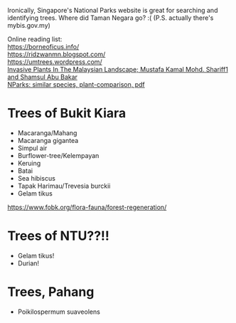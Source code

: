 Ironically, Singapore's National Parks website is great for searching and identifying trees. Where did Taman Negara go? :( (P.S. actually there's mybis.gov.my)

Online reading list:  
https://borneoficus.info/  
https://ridzwanmn.blogspot.com/  
https://umtrees.wordpress.com/  
[Invasive Plants In The Malaysian Landscape; Mustafa Kamal Mohd. Shariff1 and Shamsul Abu Bakar](http://psasir.upm.edu.my/id/eprint/2437/1/6-Mustafa.pdf)  
[NParks: similar species, plant-comparison, pdf](https://www.nparks.gov.sg/florafaunaweb/resource/plant-comparison)  

# Trees of Bukit Kiara
- Macaranga/Mahang
- Macaranga gigantea
- Simpul air
- Burflower-tree/Kelempayan 
- Keruing
- Batai
- Sea hibiscus
- Tapak Harimau/Trevesia burckii
- Gelam tikus

https://www.fobk.org/flora-fauna/forest-regeneration/  

# Trees of NTU??!!
- Gelam tikus!
- Durian!

# Trees, Pahang
- Poikilospermum suaveolens
